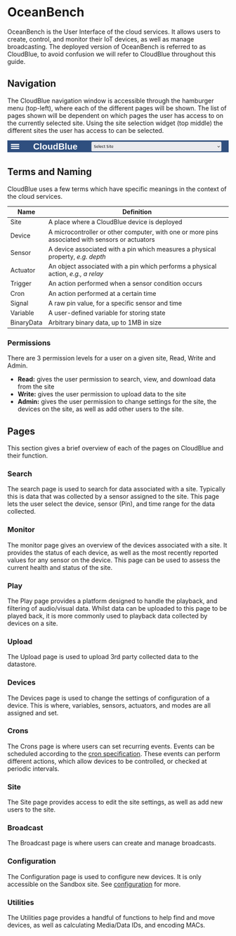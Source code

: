 # OceanBench

OceanBench is the User Interface of the cloud services. It allows users to create, control, and monitor their IoT devices, as well as manage broadcasting. The deployed version of OceanBench is referred to as CloudBlue, to avoid confusion we will refer to CloudBlue throughout this guide.

## Navigation

The CloudBlue navigation window is accessible through the hamburger menu (top-left), where each of the different pages will be shown. The list of pages shown will be dependent on which pages the user has access to on the currently selected site. Using the site selection widget (top middle) the different sites the user has access to can be selected.

![Site Selection (public)](../images/bench-site-select.png)

## Terms and Naming

CloudBlue uses a few terms which have specific meanings in the context of the cloud services.

|Name|Definition|
|---|---|
|Site| A place where a CloudBlue device is deployed|
|Device| A microcontroller or other computer, with one or more pins associated with sensors or actuators|
|Sensor| A device associated with a pin which measures a physical property, _e.g. depth_|
|Actuator| An object associated with a pin which performs a physical action, _e.g., a relay_|
|Trigger| An action performed when a sensor condition occurs|
|Cron| An action performed at a certain time|
|Signal| A raw pin value, for a specific sensor and time|
|Variable| A user-defined variable for storing state|
|BinaryData| Arbitrary binary data, up to 1MB in size|

### Permissions

There are 3 permission levels for a user on a given site, Read, Write and Admin.

- **Read:** gives the user permission to search, view, and download data from the site
- **Write:** gives the user permission to upload data to the site
- **Admin:** gives the user permission to change settings for the site, the devices on the site, as well
  as add other users to the site.

## Pages

This section gives a brief overview of each of the pages on CloudBlue and their function.

### Search

The search page is used to search for data associated with a site. Typically this is data that was collected by a sensor assigned to the site. This page lets the user select the device, sensor (Pin), and time range for the data collected.

### Monitor

The monitor page gives an overview of the devices associated with a site. It provides the status of each device, as well as the most recently reported values for any sensor on the device. This page can be used to assess the current health and status of the site.

### Play

The Play page provides a platform designed to handle the playback, and filtering of audio/visual data. Whilst data can be uploaded to this page to be played back, it is more commonly used to playback data collected by devices on a site.

### Upload

The Upload page is used to upload 3rd party collected data to the datastore.

### Devices

The Devices page is used to change the settings of configuration of a device. This is where, variables, sensors, actuators, and modes are all assigned and set.

### Crons

The Crons page is where users can set recurring events. Events can be scheduled according to the [cron specification](https://www.ibm.com/docs/en/db2-as-a-service?topic=task-unix-cron-format). These events can perform different actions, which allow devices to be controlled, or checked at periodic intervals.

### Site

The Site page provides access to edit the site settings, as well as add new users to the site.

### Broadcast

The Broadcast page is where users can create and manage broadcasts.

### Configuration

The Configuration page is used to configure new devices. It is only accessible on the Sandbox site. See [configuration](/oceanbench/configuration) for more.

### Utilities

The Utilities page provides a handful of functions to help find and move devices, as well as calculating Media/Data IDs, and encoding MACs.
